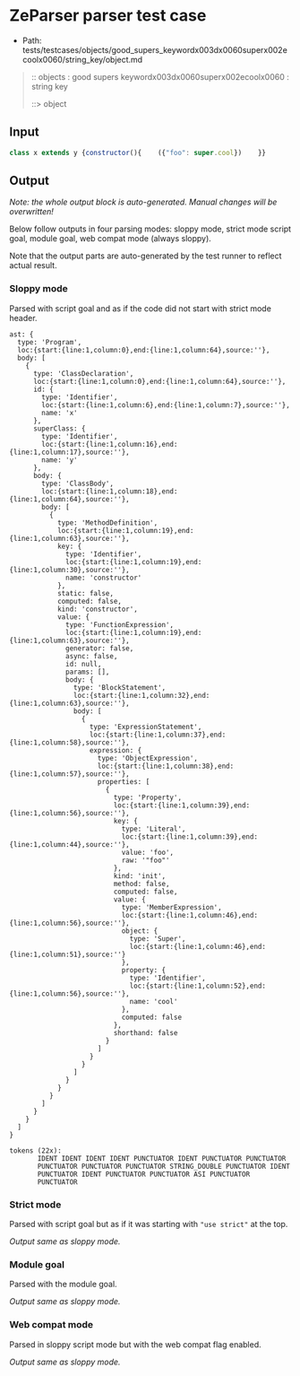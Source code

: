 # ZeParser parser test case

- Path: tests/testcases/objects/good_supers_keywordx003dx0060superx002ecoolx0060/string_key/object.md

> :: objects : good supers keywordx003dx0060superx002ecoolx0060 : string key
>
> ::> object

## Input

`````js
class x extends y {constructor(){    ({"foo": super.cool})    }}
`````

## Output

_Note: the whole output block is auto-generated. Manual changes will be overwritten!_

Below follow outputs in four parsing modes: sloppy mode, strict mode script goal, module goal, web compat mode (always sloppy).

Note that the output parts are auto-generated by the test runner to reflect actual result.

### Sloppy mode

Parsed with script goal and as if the code did not start with strict mode header.

`````
ast: {
  type: 'Program',
  loc:{start:{line:1,column:0},end:{line:1,column:64},source:''},
  body: [
    {
      type: 'ClassDeclaration',
      loc:{start:{line:1,column:0},end:{line:1,column:64},source:''},
      id: {
        type: 'Identifier',
        loc:{start:{line:1,column:6},end:{line:1,column:7},source:''},
        name: 'x'
      },
      superClass: {
        type: 'Identifier',
        loc:{start:{line:1,column:16},end:{line:1,column:17},source:''},
        name: 'y'
      },
      body: {
        type: 'ClassBody',
        loc:{start:{line:1,column:18},end:{line:1,column:64},source:''},
        body: [
          {
            type: 'MethodDefinition',
            loc:{start:{line:1,column:19},end:{line:1,column:63},source:''},
            key: {
              type: 'Identifier',
              loc:{start:{line:1,column:19},end:{line:1,column:30},source:''},
              name: 'constructor'
            },
            static: false,
            computed: false,
            kind: 'constructor',
            value: {
              type: 'FunctionExpression',
              loc:{start:{line:1,column:19},end:{line:1,column:63},source:''},
              generator: false,
              async: false,
              id: null,
              params: [],
              body: {
                type: 'BlockStatement',
                loc:{start:{line:1,column:32},end:{line:1,column:63},source:''},
                body: [
                  {
                    type: 'ExpressionStatement',
                    loc:{start:{line:1,column:37},end:{line:1,column:58},source:''},
                    expression: {
                      type: 'ObjectExpression',
                      loc:{start:{line:1,column:38},end:{line:1,column:57},source:''},
                      properties: [
                        {
                          type: 'Property',
                          loc:{start:{line:1,column:39},end:{line:1,column:56},source:''},
                          key: {
                            type: 'Literal',
                            loc:{start:{line:1,column:39},end:{line:1,column:44},source:''},
                            value: 'foo',
                            raw: '"foo"'
                          },
                          kind: 'init',
                          method: false,
                          computed: false,
                          value: {
                            type: 'MemberExpression',
                            loc:{start:{line:1,column:46},end:{line:1,column:56},source:''},
                            object: {
                              type: 'Super',
                              loc:{start:{line:1,column:46},end:{line:1,column:51},source:''}
                            },
                            property: {
                              type: 'Identifier',
                              loc:{start:{line:1,column:52},end:{line:1,column:56},source:''},
                              name: 'cool'
                            },
                            computed: false
                          },
                          shorthand: false
                        }
                      ]
                    }
                  }
                ]
              }
            }
          }
        ]
      }
    }
  ]
}

tokens (22x):
       IDENT IDENT IDENT IDENT PUNCTUATOR IDENT PUNCTUATOR PUNCTUATOR
       PUNCTUATOR PUNCTUATOR PUNCTUATOR STRING_DOUBLE PUNCTUATOR IDENT
       PUNCTUATOR IDENT PUNCTUATOR PUNCTUATOR ASI PUNCTUATOR
       PUNCTUATOR
`````

### Strict mode

Parsed with script goal but as if it was starting with `"use strict"` at the top.

_Output same as sloppy mode._

### Module goal

Parsed with the module goal.

_Output same as sloppy mode._

### Web compat mode

Parsed in sloppy script mode but with the web compat flag enabled.

_Output same as sloppy mode._
